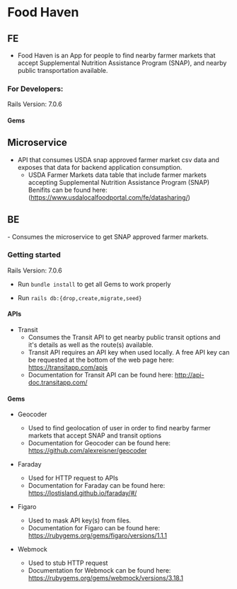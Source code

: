 <h1>Food Haven</h1>

<h2>FE</h2>

- Food Haven is an App for people to find nearby farmer markets that accept Supplemental Nutrition Assistance Program (SNAP), and nearby public transportation available.

<h3>For Developers:</h3>

Rails Version: 7.0.6

<h4>Gems</h4>

<h2>Microservice</h2>

- API that consumes USDA snap approved farmer market csv data and exposes that data for backend application consumption.
  - USDA Farmer Markets data table that include farmer markets accepting Supplemental Nutrition Assistance Program (SNAP) Benifits can be found here: (https://www.usdalocalfoodportal.com/fe/datasharing/)

<h2>BE</h2>
- Consumes the microservice to get SNAP approved farmer markets. <br>

<h3>Getting started</h3>

Rails Version: 7.0.6

- Run `bundle install` to get all Gems to work properly

- Run `rails db:{drop,create,migrate,seed}`

<h4>APIs</h4>

- Transit
  - Consumes the Transit API to get nearby public transit options and it's details as well as the route(s) available.
  - Transit API requires an API key when used locally. A free API key can be requested at the bottom of the web page here: https://transitapp.com/apis
  - Documentation for Transit API can be found here: http://api-doc.transitapp.com/
    
<h4>Gems</h4>

- Geocoder
  - Used to find geolocation of user in order to find nearby farmer markets that accept SNAP and transit options
  - Documentation for Geocoder can be found here: https://github.com/alexreisner/geocoder
    
- Faraday
  - Used for HTTP request to APIs 
  - Documentation for Faraday can be found here: https://lostisland.github.io/faraday/#/

- Figaro
  - Used to mask API key(s) from files. 
  - Documentation for Figaro can be found here: https://rubygems.org/gems/figaro/versions/1.1.1

- Webmock
  - Used to stub HTTP request
  - Documentation for Webmock can be found here: https://rubygems.org/gems/webmock/versions/3.18.1




